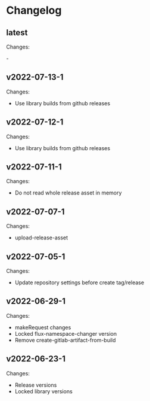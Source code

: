 # Changelog

## latest

Changes:

\-

## v2022-07-13-1

Changes:

- Use library builds from github releases

## v2022-07-12-1

Changes:

- Use library builds from github releases

## v2022-07-11-1

Changes:

- Do not read whole release asset in memory

## v2022-07-07-1

Changes:

- upload-release-asset

## v2022-07-05-1

Changes:

- Update repository settings before create tag/release

## v2022-06-29-1

Changes:

- makeRequest changes
- Locked flux-namespace-changer version
- Remove create-gitlab-artifact-from-build

## v2022-06-23-1

Changes:

- Release versions
- Locked library versions
